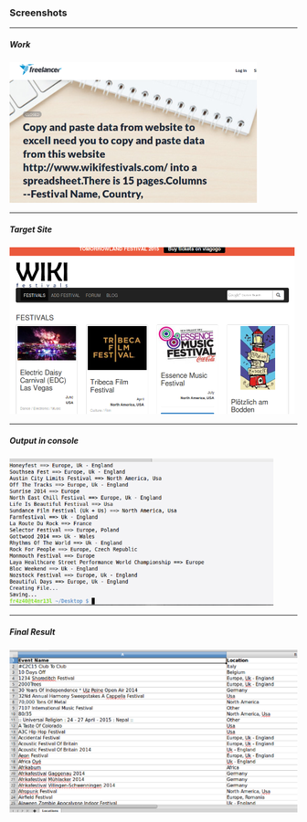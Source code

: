 ### Screenshots


-----------------
##### Work
![print](https://raw.githubusercontent.com/fr4z40/Scrapping_Events/master/001.png)

-----------------
##### Target Site
![print](https://raw.githubusercontent.com/fr4z40/Scrapping_Events/master/002.png)

-----------------
##### Output in console
![print](https://raw.githubusercontent.com/fr4z40/Scrapping_Events/master/003.png)

-----------------
##### Final Result
![print](https://raw.githubusercontent.com/fr4z40/Scrapping_Events/master/004.png)
